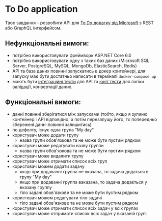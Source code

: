# To Do application

Твоє завдання - розробити API для [To Do додатку від Microsoft](https://to-do.office.com/) з REST або GraphQL інтерфейсом.

## Нефункціональні вимоги:
- потрібно використовувати фреймворк ASP.NET Core 6.0
- потрібно використовувати одну з таких баз даних (Microsoft SQL Server, PostgreSQL, MySQL, MongoDb, ElasticSearch, Redis)
- API та база даних повинні запускатись в докер контейнері, для запуску має бути достатньо написати в терміналі `docker-compose up`
- мають бути [інтеграційні тести](https://docs.microsoft.com/en-us/aspnet/core/test/integration-tests) для API та [юніт тести](https://docs.microsoft.com/en-us/dotnet/core/testing/unit-testing-best-practices) для логіки валідації, конвертації даних.

## Функціональні вимоги:
- данні повинні зберігатися між запусками (тобто, якщо я зупиню контейнер і API відповідно, а потім перезапущу його, то попередньо збережені данні повинні залишитись)
- по дефолту, існує одна група "My day"
- користувач може додати групу
  - назва групи обов'язкова та не може бути пустим рядком
- користувач може редагувати назву группи 
  - назва групи обов'язкова та не може бути пустим рядком
- користувач може видалити групу
- користувач може отримати список всіх груп
- користовач можем додати задачу
  - якщо при додаванні группа не вказана, то задача додаться в групу "My day"
  - якщо при додаванні группа ваказана, то задача додається у вказану группу 
  - тіло задачі обов'язкове та не може бути пустим рядком
- користовач можем редагувати тіло задачі
  - тіло задачі обов'язкове та не може бути пустим рядком
- користувач може отримати список всіх задач у всіх групах
- користувач може отпримати список всіх задач у вказаній групі
